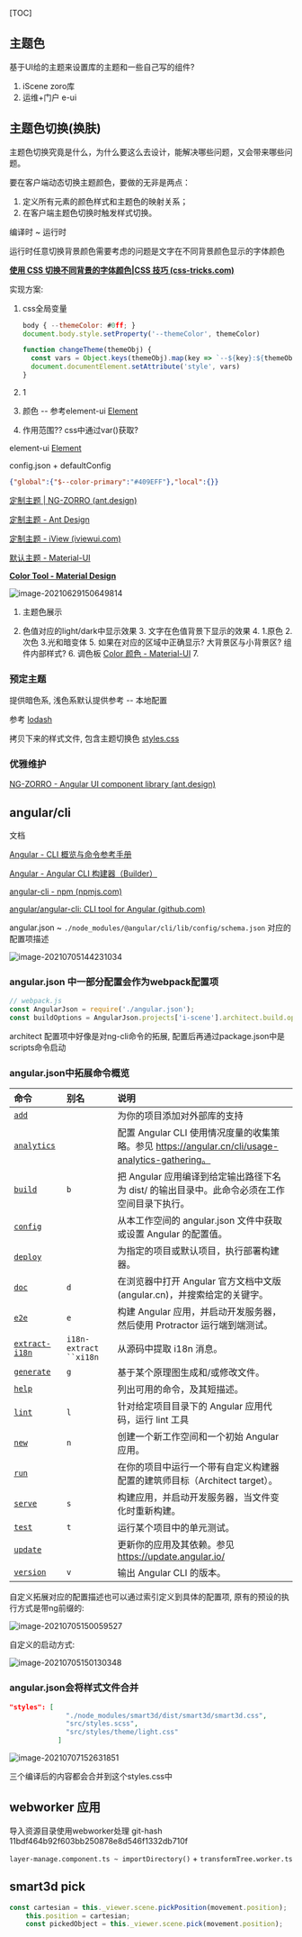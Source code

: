 [TOC]

## 主题色

基于UI给的主题来设置库的主题和一些自己写的组件?

1. iScene zoro库
2. 运维+门户 e-ui





## 主题色切换(换肤)

主题色切换究竟是什么，为什么要这么去设计，能解决哪些问题，又会带来哪些问题。

要在客户端动态切换主题颜色，要做的无非是两点：

1. 定义所有元素的颜色样式和主题色的映射关系；
2. 在客户端主题色切换时触发样式切换。



编译时 ~ 运行时



运行时任意切换背景颜色需要考虑的问题是文字在不同背景颜色显示的字体颜色

**[使用 CSS 切换不同背景的字体颜色|CSS 技巧 (css-tricks.com)](https://css-tricks.com/switch-font-color-for-different-backgrounds-with-css/)**



实现方案:

1. css全局变量

   ```js
   body { --themeColor: #0ff; } 
   document.body.style.setProperty('--themeColor', themeColor)
   
   function changeTheme(themeObj) {
     const vars = Object.keys(themeObj).map(key => `--${key}:${themeObj[key]}`).join(';')
     document.documentElement.setAttribute('style', vars)
   }
   ```

2. 1

3. 颜色 -- 参考element-ui [Element](https://element.eleme.cn/#/zh-CN/theme/preview)

4. 作用范围??  css中通过var()获取?

   



element-ui [Element](https://element.eleme.cn/#/zh-CN/component/custom-theme)

config.json + defaultConfig

```json
{"global":{"$--color-primary":"#409EFF"},"local":{}}
```



[定制主题 | NG-ZORRO (ant.design)](https://ng.ant.design/docs/customize-theme/zh)

[定制主题 - Ant Design](https://ant.design/docs/react/customize-theme-cn)

[定制主题 - iView (iviewui.com)](http://v1.iviewui.com/docs/guide/theme)

[默认主题 - Material-UI](https://material-ui.com/zh/customization/default-theme/)

**[Color Tool - Material Design](https://material.io/resources/color/#!/?view.left=0&view.right=0&primary.color=bc141f&secondary.color=f15047&secondary.text.color=000000)**

![image-20210629150649814](../_202106/imgs/image-20210629150649814.png)

1. 主题色展示

2. 色值对应的light/dark中显示效果
	3. 文字在色值背景下显示的效果
    4. 1.原色
       2.次色
       3.光和暗变体
                 	5. 如果在对应的区域中正确显示? 大背景区与小背景区? 组件内部样式?
                       	6. 调色板 [Color 颜色 - Material-UI](https://material-ui.com/zh/customization/color/#color-palette)
                       	7. 

### 预定主题

提供暗色系, 浅色系默认提供参考 -- 本地配置

参考 [lodash](https://www.lodashjs.com/docs)

拷贝下来的样式文件, 包含主题切换色 [styles.css](./styles.lodash.css)



### 优雅维护

[NG-ZORRO - Angular UI component library (ant.design)](https://ng.ant.design/docs/customize-theme/zh#切换项目组件主题)



## angular/cli

文档

[Angular - CLI 概览与命令参考手册](https://angular.cn/cli#cli-overview-and-command-reference)

[Angular - Angular CLI 构建器（Builder）](https://angular.cn/guide/cli-builder)

[angular-cli - npm (npmjs.com) ](https://www.npmjs.com/package/angular-cli#usage)

[angular/angular-cli: CLI tool for Angular (github.com)](https://github.com/angular/angular-cli)

angular.json ~ `./node_modules/@angular/cli/lib/config/schema.json` 对应的配置项描述

![image-20210705144231034](./imgs/image-20210705144231034.png)



### angular.json 中一部分配置会作为webpack配置项

```js
// webpack.js
const AngularJson = require('./angular.json');
const buildOptions = AngularJson.projects['i-scene'].architect.build.options;

```

architect 配置项中好像是对ng-cli命令的拓展, 配置后再通过package.json中是scripts命令启动



### angular.json中拓展命令概览

| 命令                                                  | 别名                   | 说明                                                         |
| :---------------------------------------------------- | :--------------------- | :----------------------------------------------------------- |
| [`add`](https://angular.cn/cli/add)                   |                        | 为你的项目添加对外部库的支持                                 |
| [`analytics`](https://angular.cn/cli/analytics)       |                        | 配置 Angular CLI 使用情况度量的收集策略。参见 https://angular.cn/cli/usage-analytics-gathering。 |
| [`build`](https://angular.cn/cli/build)               | `b`                    | 把 Angular 应用编译到给定输出路径下名为 dist/ 的输出目录中。此命令必须在工作空间目录下执行。 |
| [`config`](https://angular.cn/cli/config)             |                        | 从本工作空间的 angular.json 文件中获取或设置 Angular 的配置值。 |
| [`deploy`](https://angular.cn/cli/deploy)             |                        | 为指定的项目或默认项目，执行部署构建器。                     |
| [`doc`](https://angular.cn/cli/doc)                   | `d`                    | 在浏览器中打开 Angular 官方文档中文版 (angular.cn)，并搜索给定的关键字。 |
| [`e2e`](https://angular.cn/cli/e2e)                   | `e`                    | 构建 Angular 应用，并启动开发服务器，然后使用 Protractor 运行端到端测试。 |
| [`extract-i18n`](https://angular.cn/cli/extract-i18n) | `i18n-extract ``xi18n` | 从源码中提取 i18n 消息。                                     |
| [`generate`](https://angular.cn/cli/generate)         | `g`                    | 基于某个原理图生成和/或修改文件。                            |
| [`help`](https://angular.cn/cli/help)                 |                        | 列出可用的命令，及其短描述。                                 |
| [`lint`](https://angular.cn/cli/lint)                 | `l`                    | 针对给定项目目录下的 Angular 应用代码，运行 lint 工具        |
| [`new`](https://angular.cn/cli/new)                   | `n`                    | 创建一个新工作空间和一个初始 Angular 应用。                  |
| [`run`](https://angular.cn/cli/run)                   |                        | 在你的项目中运行一个带有自定义构建器配置的建筑师目标（Architect target）。 |
| [`serve`](https://angular.cn/cli/serve)               | `s`                    | 构建应用，并启动开发服务器，当文件变化时重新构建。           |
| [`test`](https://angular.cn/cli/test)                 | `t`                    | 运行某个项目中的单元测试。                                   |
| [`update`](https://angular.cn/cli/update)             |                        | 更新你的应用及其依赖。参见 https://update.angular.io/        |
| [`version`](https://angular.cn/cli/version)           | `v`                    | 输出 Angular CLI 的版本。                                    |

自定义拓展对应的配置描述也可以通过索引定义到具体的配置项, 原有的预设的执行方式是带ng前缀的:

![image-20210705150059527](./imgs/image-20210705150059527.png)

自定义的启动方式:

![image-20210705150130348](./imgs/image-20210705150130348.png)





### angular.json会将样式文件合并

```json
"styles": [
              "./node_modules/smart3d/dist/smart3d/smart3d.css",
              "src/styles.scss",
              "src/styles/theme/light.css"
            ]
```

![image-20210707152631851](./imgs/image-20210707152631851.png)

三个编译后的内容都会合并到这个styles.css中

## webworker 应用

导入资源目录使用webworker处理 git-hash 11bdf464b92f603bb250878e8d546f1332db710f

`layer-manage.component.ts ~ importDirectory()` + `transformTree.worker.ts`





## smart3d pick

```js
const cartesian = this._viewer.scene.pickPosition(movement.position);
    this.position = cartesian;
    const pickedObject = this._viewer.scene.pick(movement.position);
```

